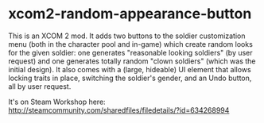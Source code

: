 # xcom2-random-appearance-button

This is an XCOM 2 mod. It adds two buttons to the soldier customization menu (both in the character pool and in-game) which create random looks for the given soldier: one generates "reasonable looking soldiers" (by user request) and one generates totally random "clown soldiers" (which was the initial design). It also comes with a (large, hideable) UI element that allows locking traits in place, switching the soldier's gender, and an Undo button, all by user request.

It's on Steam Workshop here: http://steamcommunity.com/sharedfiles/filedetails/?id=634268994
